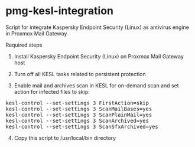 # pmg-kesl-integration
Script for integrate Kaspersky Endpoint Security (Linux) as antivirus engine in Proxmox Mail Gateway

Required steps

1. Install Kaspersky Endpoint Security (Linux) on Proxmox Mail Gateway host

2. Turn off all KESL tasks related to persistent protection

3. Enable mail and archives scan in KESL for on-demand scan and set action for infected files to skip:

<pre>kesl-control --set-settings 3 FirstAction=skip
kesl-control --set-settings 3 ScanMailBases=yes
kesl-control --set-settings 3 ScanPlainMail=yes
kesl-control --set-settings 3 ScanArchived=yes
kesl-control --set-settings 3 ScanSfxArchived=yes</pre>

4. Copy this script to /usr/local/bin directory
